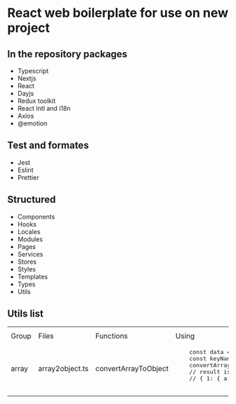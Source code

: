 # React web boilerplate for use on new project

## In the repository packages

- Typescript
- Nextjs
- React
- Dayjs
- Redux toolkit
- React Intl and i18n
- Axios
- @emotion

## Test and formates

- Jest
- Eslint
- Prettier

## Structured

- Components
- Hooks
- Locales
- Modules
- Pages
- Services
- Stores
- Styles
- Templates
- Types
- Utils

## Utils list

<table>
  <th>
    <tr>
      <td>Group</td>
      <td>Files</td>
      <td>Functions</td>
      <td>Using</td>
      <td>Description</td>
    </tr>
  </th>
  <tr>
    <td>array</td>
    <td>array2object.ts</td>
    <td>convertArrayToObject</td>
    <td>
    <pre>
    const data = [ { a: 1}, { a: 2}, { a: 3}]
    const keyName = 'a'
    convertArrayToObject(data, keyName)
    // result is 
    // { 1: { a: 1} , 2: { a: 2}, 3: { a: 3} }
    </pre>
    </td>
    <td>-</td>
  </tr>
</table>
